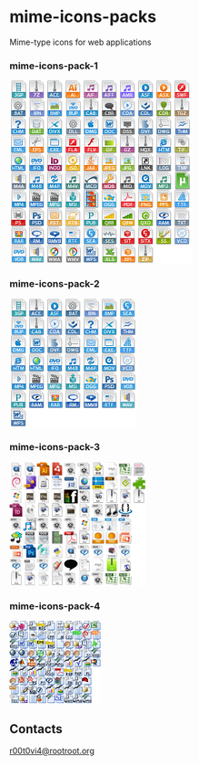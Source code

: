 # mime-icons-packs
Mime-type icons for web applications
### mime-icons-pack-1

![](https://github.com/r00t0vi4/mime-icons-packs/blob/master/mime-icons-pack-1/spritesheet.png)

### mime-icons-pack-2

![](https://github.com/r00t0vi4/mime-icons-packs/blob/master/mime-icons-pack-2/spritesheet.png)

### mime-icons-pack-3

![](https://github.com/r00t0vi4/mime-icons-packs/blob/master/mime-icons-pack-3/spritesheet_24x24.png)

### mime-icons-pack-4

![](https://github.com/r00t0vi4/mime-icons-packs/blob/master/mime-icons-pack-4/spritesheet.png)
## Contacts
r00t0vi4@rootroot.org